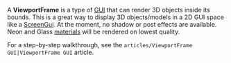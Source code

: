 A **ViewportFrame** is a type of [GUI](https://developer.roblox.com/en-us/api-reference/class/GuiObject) that can render 3D objects inside its bounds. This is a great way to display 3D objects/models in a 2D GUI space like a [ScreenGui](https://developer.roblox.com/en-us/api-reference/class/ScreenGui). At the moment, no shadow or post effects are available. Neon and Glass [materials](https://developer.roblox.com/en-us/api-reference/enum/Material) will be rendered on lowest quality.

For a step-by-step walkthrough, see the `articles/ViewportFrame GUI|ViewportFrame GUI` article.